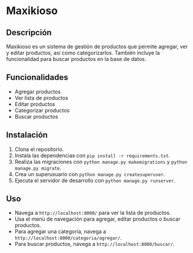 # Maxikioso

## Descripción
Maxikioso es un sistema de gestión de productos que permite agregar, ver y editar productos, así como categorizarlos. También incluye la funcionalidad para buscar productos en la base de datos.

## Funcionalidades
- Agregar productos
- Ver lista de productos
- Editar productos
- Categorizar productos
- Buscar productos

## Instalación
1. Clona el repositorio.
2. Instala las dependencias con `pip install -r requirements.txt`.
3. Realiza las migraciones con `python manage.py makemigrations` y `python manage.py migrate`.
4. Crea un superusuario con `python manage.py createsuperuser`.
5. Ejecuta el servidor de desarrollo con `python manage.py runserver`.

## Uso
- Navega a `http://localhost:8000/` para ver la lista de productos.
- Usa el menú de navegación para agregar, editar productos o buscar productos.
- Para agregar una categoría, navega a `http://localhost:8000/categoria/agregar/`.
- Para buscar productos, navega a `http://localhost:8000/buscar/`.
